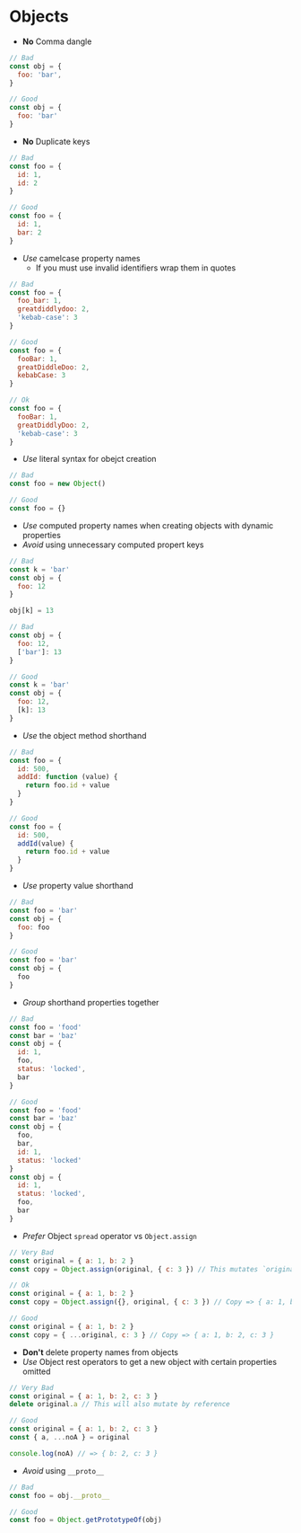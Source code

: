 # Objects

- **No** Comma dangle
```js
// Bad
const obj = {
  foo: 'bar',
}

// Good
const obj = {
  foo: 'bar'
}
```

- **No** Duplicate keys
```js
// Bad
const foo = {
  id: 1,
  id: 2
}

// Good
const foo = {
  id: 1,
  bar: 2
}
```

- _Use_ camelcase property names
  - If you must use invalid identifiers wrap them in quotes
```js
// Bad
const foo = {
  foo_bar: 1,
  greatdiddlydoo: 2,
  'kebab-case': 3
}

// Good
const foo = {
  fooBar: 1,
  greatDiddleDoo: 2,
  kebabCase: 3
}

// Ok
const foo = {
  fooBar: 1,
  greatDiddlyDoo: 2,
  'kebab-case': 3
}
```

- _Use_ literal syntax for obejct creation
```js
// Bad
const foo = new Object()

// Good
const foo = {}
```

- _Use_ computed property names when creating objects with dynamic properties
- _Avoid_ using unnecessary computed propert keys
```js
// Bad
const k = 'bar'
const obj = {
  foo: 12
}

obj[k] = 13

// Bad
const obj = {
  foo: 12,
  ['bar']: 13
}

// Good
const k = 'bar'
const obj = {
  foo: 12,
  [k]: 13
}
```

- _Use_ the object method shorthand
```js
// Bad
const foo = {
  id: 500,
  addId: function (value) {
    return foo.id + value
  }
}

// Good
const foo = {
  id: 500,
  addId(value) {
    return foo.id + value
  }
}
```

- _Use_ property value shorthand
```js
// Bad
const foo = 'bar'
const obj = {
  foo: foo
}

// Good
const foo = 'bar'
const obj = {
  foo
}
```

- _Group_ shorthand properties together
```js
// Bad
const foo = 'food'
const bar = 'baz'
const obj = {
  id: 1,
  foo,
  status: 'locked',
  bar
}

// Good
const foo = 'food'
const bar = 'baz'
const obj = {
  foo,
  bar,
  id: 1,
  status: 'locked'
}
const obj = {
  id: 1,
  status: 'locked',
  foo,
  bar
}
```

- _Prefer_ Object `spread` operator vs `Object.assign`
```js
// Very Bad
const original = { a: 1, b: 2 }
const copy = Object.assign(original, { c: 3 }) // This mutates `original` ಠ_ಠ

// Ok
const original = { a: 1, b: 2 }
const copy = Object.assign({}, original, { c: 3 }) // Copy => { a: 1, b: 2, c: 3 }

// Good
const original = { a: 1, b: 2 }
const copy = { ...original, c: 3 } // Copy => { a: 1, b: 2, c: 3 }
```

- **Don't** delete property names from objects
- _Use_ Object rest operators to get a new object with certain properties omitted
```js
// Very Bad
const original = { a: 1, b: 2, c: 3 }
delete original.a // This will also mutate by reference

// Good
const original = { a: 1, b: 2, c: 3 }
const { a, ...noA } = original

console.log(noA) // => { b: 2, c: 3 }
```

- _Avoid_ using `__proto__`
```js
// Bad
const foo = obj.__proto__

// Good
const foo = Object.getPrototypeOf(obj)
```
